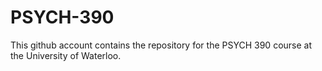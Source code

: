 # PSYCH-390
This github account contains the repository for the PSYCH 390 course at the University of Waterloo. 
